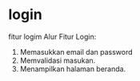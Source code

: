 # login
fitur logim
Alur Fitur Login:
1. Memasukkan email dan password
2. Memvalidasi masukan.
3. Menampilkan halaman beranda.
